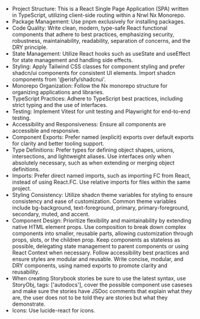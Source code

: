 - Project Structure: This is a React Single Page Application (SPA) written in TypeScript, utilizing client-side routing within a Nrwl Nx Monorepo.
- Package Management: Use pnpm exclusively for installing packages.
- Code Quality: Write clean, modern, type-safe React functional components that adhere to best practices, emphasizing security, robustness, maintainability, readability, separation of concerns, and the DRY principle.
- State Management: Utilize React hooks such as useState and useEffect for state management and handling side effects.
- Styling: Apply Tailwind CSS classes for component styling and prefer shadcn/ui components for consistent UI elements. Import shadcn components from '@erisfy/shadcnui'.
- Monorepo Organization: Follow the Nx monorepo structure for organizing applications and libraries.
- TypeScript Practices: Adhere to TypeScript best practices, including strict typing and the use of interfaces.
- Testing: Implement Vitest for unit testing and Playwright for end-to-end testing.
- Accessibility and Responsiveness: Ensure all components are accessible and responsive.
- Component Exports: Prefer named (explicit) exports over default exports for clarity and better tooling support.
- Type Definitions: Prefer types for defining object shapes, unions, intersections, and lightweight aliases. Use interfaces only when absolutely necessary, such as when extending or merging object definitions.
- Imports: Prefer direct named imports, such as importing FC from React, instead of using React.FC. Use relative imports for files within the same project.
- Styling Consistency: Utilize shadcn theme variables for styling to ensure consistency and ease of customization. Common theme variables include bg-background, text-foreground, primary, primary-foreground, secondary, muted, and accent.
- Component Design: Prioritize flexibility and maintainability by extending native HTML element props. Use composition to break down complex components into smaller, reusable parts, allowing customization through props, slots, or the children prop. Keep components as stateless as possible, delegating state management to parent components or using React Context when necessary. Follow accessibility best practices and ensure styles are modular and reusable. Write concise, modular, and DRY components, using named exports to promote clarity and reusability.
- When creating Storybook stories be sure to use the latest syntax, use StoryObj, tags: ['autodocs'], cover the possible component use caseses and make sure the stories have JSDoc comments that explain what they are, the user does not to be told they are stories but what they demonstrate.
- Icons: Use lucide-react for icons.

